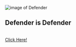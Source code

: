 <!DOCTYPE html>
<html lang="en">
<head>
    <meta charset="UTF-8">
    <meta name="viewport" content="width=device-width, initial-scale=1.0">
    <title>Document</title>
</head>
<body>
    <img src="https://th.bing.com/th/id/OIP.M0j5bPLs9ofWml5ICrhqSQAAAA?rs=1&pid=ImgDetMain" alt="image of Defender"><br>
<h2>Defender is Defender</h2><br>
<a href="https://www.bing.com/images/search?q=land+rover+defender&form=QBIR&first=1">Click Here!</a>

    
</body>
</html>
